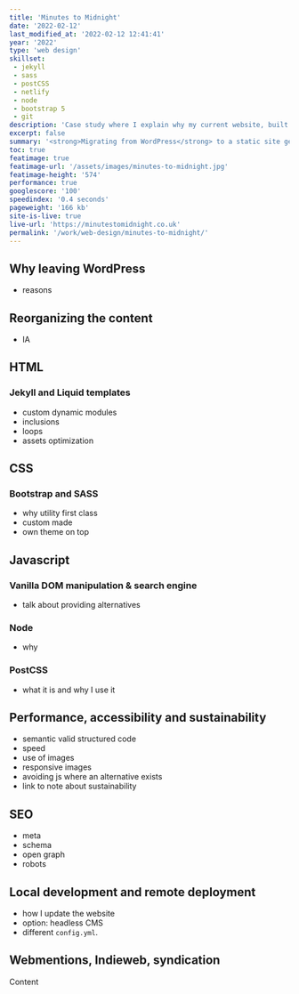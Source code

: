 ```yaml
---
title: 'Minutes to Midnight'
date: '2022-02-12'
last_modified_at: '2022-02-12 12:41:41'
year: '2022'
type: 'web design'
skillset:
 - jekyll
 - sass
 - postCSS
 - netlify
 - node
 - bootstrap 5
 - git
description: 'Case study where I explain why my current website, built on Jekyll and hosted on Netlify, eclipses the previous one on IA, performance, sustainability and how I update it.'
excerpt: false
summary: '<strong>Migrating from WordPress</strong> to a static site generator has been a blessing. In this case study, I explain why my current website, built on Jekyll and hosted on Netlify, eclipses the previous one on IA, performance, sustainability and how I update it.'
toc: true
featimage: true
featimage-url: '/assets/images/minutes-to-midnight.jpg'
featimage-height: '574'
performance: true
googlescore: '100'
speedindex: '0.4 seconds'
pageweight: '166 kb'
site-is-live: true
live-url: 'https://minutestomidnight.co.uk'
permalink: '/work/web-design/minutes-to-midnight/'
---
```

## Why leaving WordPress

- reasons

## Reorganizing the content

- IA

## HTML

### Jekyll and Liquid templates

- custom dynamic modules
- inclusions
- loops
- assets optimization

## CSS

### Bootstrap and SASS

- why utility first class
- custom made
- own theme on top

## Javascript

### Vanilla DOM manipulation & search engine

- talk about providing alternatives

### Node

- why

### PostCSS

- what it is and why I use it

## Performance, accessibility and sustainability

- semantic valid structured code
- speed
- use of images
- responsive images
- avoiding js where an alternative exists
- link to note about sustainability

## SEO

- meta
- schema
- open graph
- robots

## Local development and remote deployment

- how I update the website
- option: headless CMS
- different `config.yml`.

## Webmentions, Indieweb, syndication

Content